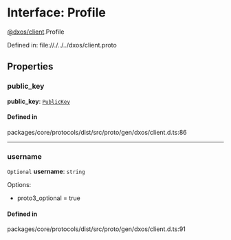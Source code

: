 # Interface: Profile

[@dxos/client](../modules/dxos_client.md).Profile

Defined in:
  file://./../../dxos/client.proto

## Properties

### public_key

 **public_key**: [`PublicKey`](../classes/dxos_client.PublicKey.md)

#### Defined in

packages/core/protocols/dist/src/proto/gen/dxos/client.d.ts:86

___

### username

 `Optional` **username**: `string`

Options:
  - proto3_optional = true

#### Defined in

packages/core/protocols/dist/src/proto/gen/dxos/client.d.ts:91
